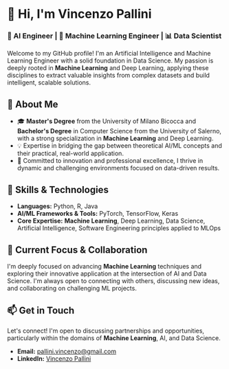 # 👋 Hi, I'm Vincenzo Pallini

### 🤖 AI Engineer | 🧠 Machine Learning Engineer | 📊 Data Scientist

Welcome to my GitHub profile! I'm an Artificial Intelligence and Machine Learning Engineer with a solid foundation in Data Science. My passion is deeply rooted in **Machine Learning** and Deep Learning, applying these disciplines to extract valuable insights from complex datasets and build intelligent, scalable solutions.

## 🧠 About Me

- 🎓 **Master's Degree** from the University of Milano Bicocca and **Bachelor's Degree** in Computer Science from the University of Salerno, with a strong specialization in **Machine Learning** and Deep Learning.
- 💡 Expertise in bridging the gap between theoretical AI/ML concepts and their practical, real-world application.
- 🚀 Committed to innovation and professional excellence, I thrive in dynamic and challenging environments focused on data-driven results.

## 🔧 Skills & Technologies

- **Languages:** Python, R, Java
- **AI/ML Frameworks & Tools:** PyTorch, TensorFlow, Keras
- **Core Expertise:** **Machine Learning**, Deep Learning, Data Science, Artificial Intelligence, Software Engineering principles applied to MLOps

## 🌱 Current Focus & Collaboration

I'm deeply focused on advancing **Machine Learning** techniques and exploring their innovative application at the intersection of AI and Data Science. I'm always open to connecting with others, discussing new ideas, and collaborating on challenging ML projects.

## 📫 Get in Touch

Let's connect! I'm open to discussing partnerships and opportunities, particularly within the domains of **Machine Learning**, AI, and Data Science.

- **Email:** [pallini.vincenzo@gmail.com](mailto:pallini.vincenzo@gmail.com)
- **LinkedIn:** [Vincenzo Pallini](https://www.linkedin.com/in/vincenzo-pallini-33626110b/)

